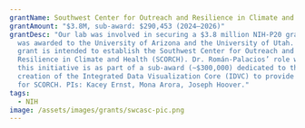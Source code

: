 ```yaml
---
grantName: Southwest Center for Outreach and Resilience in Climate and Health (SCORCH)
grantAmount: "$3.8M, sub-award: $290,453 (2024–2026)"
grantDesc: "Our lab was involved in securing a $3.8 million NIH-P20 grant that
  was awarded to the University of Arizona and the University of Utah. This
  grant is intended to establish the Southwest Center for Outreach and
  Resilience in Climate and Health (SCORCH). Dr. Román-Palacios’ role within
  this initiative is as part of a sub-award (~$300,000) dedicated to the
  creation of the Integrated Data Visualization Core (IDVC) to provide support
  for SCORCH. PIs: Kacey Ernst, Mona Arora, Joseph Hoover."
tags:
  - NIH
image: /assets/images/grants/swcasc-pic.png
---
```

